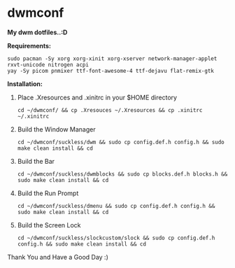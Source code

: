 # dwmconf
**My dwm dotfiles..:D**

**Requirements:**
   
    sudo pacman -Sy xorg xorg-xinit xorg-xserver network-manager-applet rxvt-unicode nitrogen acpi
    yay -Sy picom pnmixer ttf-font-awesome-4 ttf-dejavu flat-remix-gtk
    
 
 **Installation:**
 1. Place .Xresources and .xinitrc in your $HOME directory 
 
        cd ~/dwmconf/ && cp .Xresouces ~/.Xresources && cp .xinitrc ~/.xinitrc
 2. Build the Window Manager
        
        cd ~/dwmconf/suckless/dwm && sudo cp config.def.h config.h && sudo make clean install && cd
 3. Build the Bar       
  
        cd ~/dwmconf/suckless/dwmblocks && sudo cp blocks.def.h blocks.h && sudo make clean install && cd
 4. Build the Run Prompt
 
        cd ~/dwmconf/suckless/dmenu && sudo cp config.def.h config.h && sudo make clean install && cd
 5. Build the Screen Lock
         
        cd ~/dwmconf/suckless/slockcustom/slock && sudo cp config.def.h config.h && sudo make clean install && cd
 
 Thank You and Have a Good Day :)
